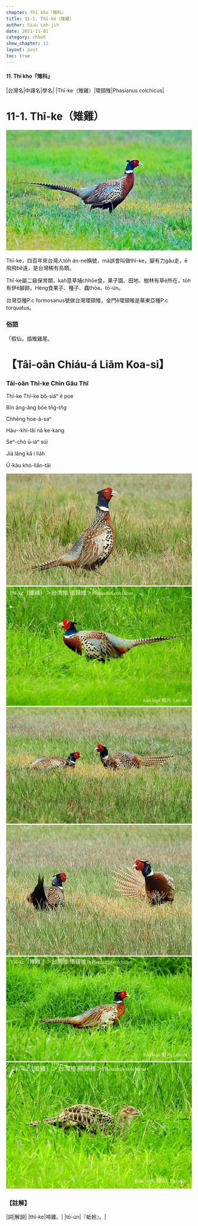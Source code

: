```yaml
---
chapter: Thī kho『雉科』
title: 11-1. Thī-ke（雉雞）
author: Siau Lah-jih
date: 2021-11-01
category: chheh
show_chapter: 11
layout: post
toc: true
---
```


#### 11. Thī kho『雉科』

|台灣名|中譯名|學名|
|Thī-ke（雉雞）|環頸雉|Phasianus colchicus|


# 11-1. Thī-ke（雉雞）


![](../too5/11/11-1-7.Thī-ke.jpg)


Thī-ke，四百年來台灣人to̍h án-ne稱號，mā誤會叫做thî-ke，腳有力gâu走，ē飛飛bē遠，是台灣稀有鳥類。

Thī-ke屬二級保育類，kah意草埔chhōe食，果子園、田地、樹林有草ê所在，to̍h有伊ê腳跡。Hèng食果子、種子、蟲thōa、tō͘-ún。

台灣亞種P.c formosanus號做台灣環頸雉，金門ê環頸雉是華東亞種P.c torquatus。


### 俗語

「假仙，插雉雞尾。



# 【Tâi-oân Chiáu-á Liām Koa-si】

### **Tâi-oân Thī-ke Chin Gâu Thî**

Thī-ke Thî-ke bô-siáⁿ ē poe

Bīn âng-âng  bóe tn̂g-tn̂g

Chhēng hoe-á-saⁿ

Háu--khí-lâi ná ke-kang

Seⁿ-chò ū-iáⁿ súi

Jiá lâng kā i lia̍h

Ū-kàu khó-liân-tāi


![](../too5/11/11-1-5.Thī-ke.jpg)
![](../too5/11/11-1-1.Thī-ke.jpg)
![](../too5/11/11-1-4.Thī-ke.jpg)
![](../too5/11/11-1-6.Thī-ke.jpg)
![](../too5/11/11-1-2.Thī-ke.jpg)
![](../too5/11/11-1-3.Thī-ke.jpg)


### 【註解】

|詞|解說|
|thî-ke|啼雞。|
|tō͘-ún|『蚯蚓』。|

